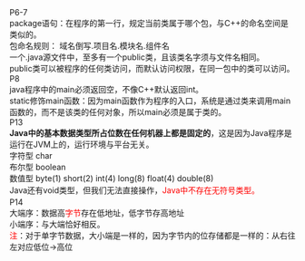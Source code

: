 <!DOCTYPE HTML><html><head>
<meta http-equiv="Content-Type" content="text/html; charset=unicode">

<body class="wiz-editor-body" spellcheck="false" style="opacity: 1;" ><div>P6-7</div><div>package语句：在程序的第一行，规定当前类属于哪个包，与C++的命名空间是类似的。</div><div>包命名规则： 域名倒写.项目名.模块名.组件名</div><div>一个.java源文件中，至多有一个public类，且该类名字须与文件名相同。</div><div>public类可以被程序的任何类访问，而默认访问权限，在同一包中的类可以访问。</div><div>P8</div><div>java程序中的main必须返回空，不像C++默认返回int。</div><div>static修饰main函数：因为main函数作为程序的入口，系统是通过类来调用main函数的，而不是该类的任何对象，所以main必须是属于类的。</div><div>P13</div><div><b>Java中的基本数据类型所占位数在任何机器上都是固定的</b>，这是因为Java程序是运行在JVM上的，运行环境与平台无关。</div><div>字符型 char</div><div>布尔型 boolean</div><div>数值型 byte<span>(1)</span> short<span>(2)</span> int<span>(4)</span> long<span>(8)</span> float<span>(4)</span> double(8)</div><div>Java还有void类型，但我们无法直接操作，<span style="line-height: 1.7;"><span data-wiz-span="data-wiz-span" style="color: rgb(255, 0, 0);">Java中不存在无符号类型。</span></span></div><div>P14</div><div>大端序：数据高<span data-wiz-span="data-wiz-span" style="color: rgb(255, 0, 0);">字节</span>存在低地址，低字节存高地址</div><div>小端序：与大端恰好相反。</div><div><span data-wiz-span="data-wiz-span" style="color: rgb(255, 0, 0);">注</span>：对于单字节数据，大小端是一样的，因为字节内的位存储都是一样的：从右往左对应低位-&gt;高位</div><div><br></div></body></html>